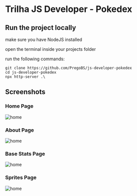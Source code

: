 # Trilha JS Developer - Pokedex

## Run the project locally

make sure you have NodeJS installed

open the terminal inside your projects folder

run the following commands:

```
git clone https://github.com/PregoBS/js-developer-pokedex
cd js-developer-pokedex
npx http-server .\
```

## Screenshots

### Home Page

![home](./public/ss/screenshot-home-01.png)

### About Page

![home](./public/ss/screenshot-about-01.png)

### Base Stats Page

![home](./public/ss/screenshot-stats-01.png)

### Sprites Page

![home](./public/ss/screenshot-sprites-01.png)